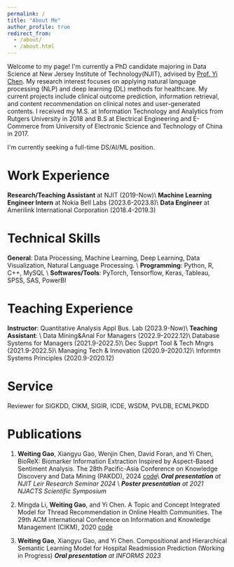 ```yaml
---
permalink: /
title: "About Me"
author_profile: true
redirect_from: 
  - /about/
  - /about.html
---
```


Welcome to my page! I'm currently a PhD candidate majoring in Data Science at New Jersey Institute of Technology(NJIT), advised by [Prof. Yi Chen](https://web.njit.edu/~ychen/). My research interest focuses on applying natural language processing (NLP) and deep learning (DL) methods for healthcare. My current projects include clinical outcome prediction, information retrieval, and content recommendation on clinical notes and user-generated contents.
I received my M.S. at Information Technology and Analytics from Rutgers University in 2018 and B.S at Electrical Engineering and E-Commerce from University of Electronic Science and Technology of China in 2017.

I'm currently seeking a full-time DS/AI/ML position.

Work Experience
======
**Research/Teaching Assistant** at NJIT (2019-Now)\\
**Machine Learning Engineer Intern** at Nokia Bell Labs (2023.6-2023.8)\\
**Data Engineer** at Amerilink International Corporation (2018.4-2019.3)

Technical Skills
======
**General**: Data Processing, Machine Learning, Deep Learning, Data Visualization, Natural Language Processing. \\
**Programming**: Python, R, C++, MySQL \\
**Softwares/Tools**: PyTorch, Tensorflow, Keras, Tableau, SPSS, SAS, PowerBI

Teaching Experience
======
**Instructor**: Quantitative Analysis Appl Bus. Lab (2023.9-Now)\\
**Teaching Assistant**: \\
Data Mining&Anal For Managers (2022.9-2022.12)\\
Database Systems for Managers (2021.9-2022.5)\\
Dec Supprt Tool & Tech Mngrs (2021.9-2022.5)\\
Managing Tech & Innovation (2020.9-2020.12)\\
Informtn Systems Principles (2020.9-2020.12)

Service
======
Reviewer for SIGKDD, CIKM, SIGIR, ICDE, WSDM, PVLDB, ECMLPKDD

Publications
======
1. **Weiting Gao**, Xiangyu Gao, Wenjin Chen, David Foran, and Yi Chen, BioReX: Biomarker Information Extraction Inspired by Aspect-Based Sentiment Analysis. The 28th Pacific-Asia Conference on Knowledge Discovery and Data Mining (PAKDD), 2024 [code](https://github.com/NJIT-AI-in-Healthcare/Pathology-Biomarker-Information-Extraction)\\
***Oral presentation** at NJIT Leir Research Seminar 2024* \\
***Poster presentation** at 2021 NJACTS Scientific Symposium*

1. Mingda Li, **Weiting Gao**, and Yi Chen. A Topic and Concept Integrated Model for Thread Recommendation in Online Health Communities. The 29th ACM international Conference on Information and Knowledge Management (CIKM), 2020 [code](https://github.com/WeitingGG/Recommender-System-for-OHC-CLIR-CLLIR)

1. **Weiting Gao**, Xiangyu Gao, and Yi Chen. Compositional and Hierarchical Semantic Learning Model for Hospital Readmission Prediction (Working in Progress)
***Oral presentation** at INFORMS 2023*

<!-- This is the front page of a website that is powered by the [academicpages template](https://github.com/academicpages/academicpages.github.io) and hosted on GitHub pages. [GitHub pages](https://pages.github.com) is a free service in which websites are built and hosted from code and data stored in a GitHub repository, automatically updating when a new commit is made to the respository. This template was forked from the [Minimal Mistakes Jekyll Theme](https://mmistakes.github.io/minimal-mistakes/) created by Michael Rose, and then extended to support the kinds of content that academics have: publications, talks, teaching, a portfolio, blog posts, and a dynamically-generated CV. You can fork [this repository](https://github.com/academicpages/academicpages.github.io) right now, modify the configuration and markdown files, add your own PDFs and other content, and have your own site for free, with no ads! An older version of this template powers my own personal website at [stuartgeiger.com](http://stuartgeiger.com), which uses [this Github repository](https://github.com/staeiou/staeiou.github.io).

A data-driven personal website
======
Like many other Jekyll-based GitHub Pages templates, academicpages makes you separate the website's content from its form. The content & metadata of your website are in structured markdown files, while various other files constitute the theme, specifying how to transform that content & metadata into HTML pages. You keep these various markdown (.md), YAML (.yml), HTML, and CSS files in a public GitHub repository. Each time you commit and push an update to the repository, the [GitHub pages](https://pages.github.com/) service creates static HTML pages based on these files, which are hosted on GitHub's servers free of charge.

Many of the features of dynamic content management systems (like Wordpress) can be achieved in this fashion, using a fraction of the computational resources and with far less vulnerability to hacking and DDoSing. You can also modify the theme to your heart's content without touching the content of your site. If you get to a point where you've broken something in Jekyll/HTML/CSS beyond repair, your markdown files describing your talks, publications, etc. are safe. You can rollback the changes or even delete the repository and start over -- just be sure to save the markdown files! Finally, you can also write scripts that process the structured data on the site, such as [this one](https://github.com/academicpages/academicpages.github.io/blob/master/talkmap.ipynb) that analyzes metadata in pages about talks to display [a map of every location you've given a talk](https://academicpages.github.io/talkmap.html).

Getting started
======
1. Register a GitHub account if you don't have one and confirm your e-mail (required!)
1. Fork [this repository](https://github.com/academicpages/academicpages.github.io) by clicking the "fork" button in the top right. 
1. Go to the repository's settings (rightmost item in the tabs that start with "Code", should be below "Unwatch"). Rename the repository "[your GitHub username].github.io", which will also be your website's URL.
1. Set site-wide configuration and create content & metadata (see below -- also see [this set of diffs](http://archive.is/3TPas) showing what files were changed to set up [an example site](https://getorg-testacct.github.io) for a user with the username "getorg-testacct")
1. Upload any files (like PDFs, .zip files, etc.) to the files/ directory. They will appear at https://[your GitHub username].github.io/files/example.pdf.  
1. Check status by going to the repository settings, in the "GitHub pages" section

Site-wide configuration
------
The main configuration file for the site is in the base directory in [_config.yml](https://github.com/academicpages/academicpages.github.io/blob/master/_config.yml), which defines the content in the sidebars and other site-wide features. You will need to replace the default variables with ones about yourself and your site's github repository. The configuration file for the top menu is in [_data/navigation.yml](https://github.com/academicpages/academicpages.github.io/blob/master/_data/navigation.yml). For example, if you don't have a portfolio or blog posts, you can remove those items from that navigation.yml file to remove them from the header. 

Create content & metadata
------
For site content, there is one markdown file for each type of content, which are stored in directories like _publications, _talks, _posts, _teaching, or _pages. For example, each talk is a markdown file in the [_talks directory](https://github.com/academicpages/academicpages.github.io/tree/master/_talks). At the top of each markdown file is structured data in YAML about the talk, which the theme will parse to do lots of cool stuff. The same structured data about a talk is used to generate the list of talks on the [Talks page](https://academicpages.github.io/talks), each [individual page](https://academicpages.github.io/talks/2012-03-01-talk-1) for specific talks, the talks section for the [CV page](https://academicpages.github.io/cv), and the [map of places you've given a talk](https://academicpages.github.io/talkmap.html) (if you run this [python file](https://github.com/academicpages/academicpages.github.io/blob/master/talkmap.py) or [Jupyter notebook](https://github.com/academicpages/academicpages.github.io/blob/master/talkmap.ipynb), which creates the HTML for the map based on the contents of the _talks directory).

**Markdown generator**

I have also created [a set of Jupyter notebooks](https://github.com/academicpages/academicpages.github.io/tree/master/markdown_generator
) that converts a CSV containing structured data about talks or presentations into individual markdown files that will be properly formatted for the academicpages template. The sample CSVs in that directory are the ones I used to create my own personal website at stuartgeiger.com. My usual workflow is that I keep a spreadsheet of my publications and talks, then run the code in these notebooks to generate the markdown files, then commit and push them to the GitHub repository.

How to edit your site's GitHub repository
------
Many people use a git client to create files on their local computer and then push them to GitHub's servers. If you are not familiar with git, you can directly edit these configuration and markdown files directly in the github.com interface. Navigate to a file (like [this one](https://github.com/academicpages/academicpages.github.io/blob/master/_talks/2012-03-01-talk-1.md) and click the pencil icon in the top right of the content preview (to the right of the "Raw | Blame | History" buttons). You can delete a file by clicking the trashcan icon to the right of the pencil icon. You can also create new files or upload files by navigating to a directory and clicking the "Create new file" or "Upload files" buttons. 

Example: editing a markdown file for a talk
![Editing a markdown file for a talk](/images/editing-talk.png)

For more info
------
More info about configuring academicpages can be found in [the guide](https://academicpages.github.io/markdown/). The [guides for the Minimal Mistakes theme](https://mmistakes.github.io/minimal-mistakes/docs/configuration/) (which this theme was forked from) might also be helpful.
 -->